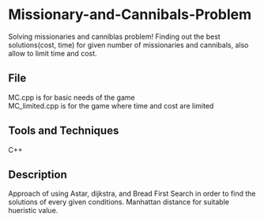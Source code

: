 # Missionary-and-Cannibals-Problem

Solving missionaries and canniblas problem! Finding out the best solutions(cost, time) for given number of missionaries and cannibals, also allow to limit time and cost.

## File
MC.cpp is for basic needs of the game  
MC_limited.cpp is for the game where time and cost are limited

## Tools and Techniques
C++

## Description
Approach of using Astar, dijkstra, and Bread First Search in order to find the solutions of every given conditions. Manhattan distance for suitable hueristic value.
